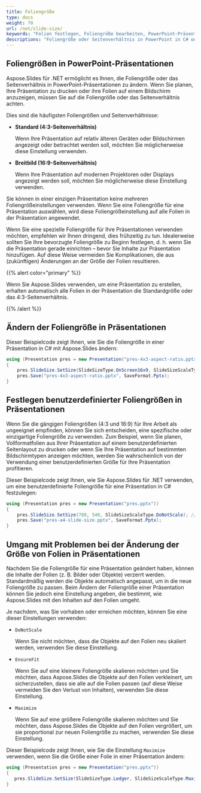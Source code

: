 ```yaml
---
title: Foliengröße
type: docs
weight: 70
url: /net/slide-size/
keywords: "Folien festlegen, Foliengröße bearbeiten, PowerPoint-Präsentation, benutzerdefinierte Foliengröße, Folienprobleme lösen, C#, Csharp, .NET, Aspose.Slides"
descriptions: "Foliengröße oder Seitenverhältnis in PowerPoint in C# oder .NET festlegen und bearbeiten"
---
```


## Foliengrößen in PowerPoint-Präsentationen

Aspose.Slides für .NET ermöglicht es Ihnen, die Foliengröße oder das Seitenverhältnis in PowerPoint-Präsentationen zu ändern. Wenn Sie planen, Ihre Präsentation zu drucken oder ihre Folien auf einem Bildschirm anzuzeigen, müssen Sie auf die Foliengröße oder das Seitenverhältnis achten.

Dies sind die häufigsten Foliengrößen und Seitenverhältnisse:

- **Standard (4:3-Seitenverhältnis)**

  Wenn Ihre Präsentation auf relativ älteren Geräten oder Bildschirmen angezeigt oder betrachtet werden soll, möchten Sie möglicherweise diese Einstellung verwenden.

- **Breitbild (16:9-Seitenverhältnis)**

  Wenn Ihre Präsentation auf modernen Projektoren oder Displays angezeigt werden soll, möchten Sie möglicherweise diese Einstellung verwenden.

Sie können in einer einzigen Präsentation keine mehreren Foliengrößeinstellungen verwenden. Wenn Sie eine Foliengröße für eine Präsentation auswählen, wird diese Foliengrößeinstellung auf alle Folien in der Präsentation angewendet.

Wenn Sie eine spezielle Foliengröße für Ihre Präsentationen verwenden möchten, empfehlen wir Ihnen dringend, dies frühzeitig zu tun. Idealerweise sollten Sie Ihre bevorzugte Foliengröße zu Beginn festlegen, d. h. wenn Sie die Präsentation gerade einrichten – bevor Sie Inhalte zur Präsentation hinzufügen. Auf diese Weise vermeiden Sie Komplikationen, die aus (zukünftigen) Änderungen an der Größe der Folien resultieren.

{{% alert color="primary" %}} 

 Wenn Sie Aspose.Slides verwenden, um eine Präsentation zu erstellen, erhalten automatisch alle Folien in der Präsentation die Standardgröße oder das 4:3-Seitenverhältnis.

{{% /alert %}} 

## Ändern der Foliengröße in Präsentationen

Dieser Beispielcode zeigt Ihnen, wie Sie die Foliengröße in einer Präsentation in C# mit Aspose.Slides ändern:

```c#
using (Presentation pres = new Presentation("pres-4x3-aspect-ratio.pptx"))
{
    pres.SlideSize.SetSize(SlideSizeType.OnScreen16x9, SlideSizeScaleType.DoNotScale);
    pres.Save("pres-4x3-aspect-ratio.pptx", SaveFormat.Pptx);
}
```

## Festlegen benutzerdefinierter Foliengrößen in Präsentationen

Wenn Sie die gängigen Foliengrößen (4:3 und 16:9) für Ihre Arbeit als ungeeignet empfinden, können Sie sich entscheiden, eine spezifische oder einzigartige Foliengröße zu verwenden. Zum Beispiel, wenn Sie planen, Vollformatfolien aus Ihrer Präsentation auf einem benutzerdefinierten Seitenlayout zu drucken oder wenn Sie Ihre Präsentation auf bestimmten Bildschirmtypen anzeigen möchten, werden Sie wahrscheinlich von der Verwendung einer benutzerdefinierten Größe für Ihre Präsentation profitieren.

Dieser Beispielcode zeigt Ihnen, wie Sie Aspose.Slides für .NET verwenden, um eine benutzerdefinierte Foliengröße für eine Präsentation in C# festzulegen:

```c#
using (Presentation pres = new Presentation("pres.pptx"))
{
    pres.SlideSize.SetSize(780, 540, SlideSizeScaleType.DoNotScale); // A4-Papiersize
    pres.Save("pres-a4-slide-size.pptx", SaveFormat.Pptx);
}
```

## Umgang mit Problemen bei der Änderung der Größe von Folien in Präsentationen

Nachdem Sie die Foliengröße für eine Präsentation geändert haben, können die Inhalte der Folien (z. B. Bilder oder Objekte) verzerrt werden. Standardmäßig werden die Objekte automatisch angepasst, um in die neue Foliengröße zu passen. Beim Ändern der Foliengröße einer Präsentation können Sie jedoch eine Einstellung angeben, die bestimmt, wie Aspose.Slides mit den Inhalten auf den Folien umgeht.

Je nachdem, was Sie vorhaben oder erreichen möchten, können Sie eine dieser Einstellungen verwenden:

- `DoNotScale`

  Wenn Sie nicht möchten, dass die Objekte auf den Folien neu skaliert werden, verwenden Sie diese Einstellung.

- `EnsureFit`

  Wenn Sie auf eine kleinere Foliengröße skalieren möchten und Sie möchten, dass Aspose.Slides die Objekte auf den Folien verkleinert, um sicherzustellen, dass sie alle auf die Folien passen (auf diese Weise vermeiden Sie den Verlust von Inhalten), verwenden Sie diese Einstellung.

- `Maximize`

  Wenn Sie auf eine größere Foliengröße skalieren möchten und Sie möchten, dass Aspose.Slides die Objekte auf den Folien vergrößert, um sie proportional zur neuen Foliengröße zu machen, verwenden Sie diese Einstellung.

Dieser Beispielcode zeigt Ihnen, wie Sie die Einstellung `Maximize` verwenden, wenn Sie die Größe einer Folie in einer Präsentation ändern:

```c#
using (Presentation pres = new Presentation("pres.pptx"))
{
   pres.SlideSize.SetSize(SlideSizeType.Ledger, SlideSizeScaleType.Maximize);
}
```